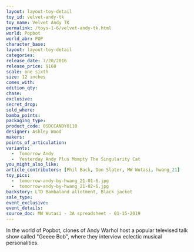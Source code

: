 ```yaml
---
layout: layout-toy-detail 
toy_id: velvet-andy-tk
toy_name: Velvet Andy TK
permalink: /toys-1-6/velvet-andy-tk.html
world: Popbot
world_abr: POP
character_base: 
layout: layout-toy-detail
categories: 
release_date: 7/20/2016
release_price: $160 
scale: one sixth
size: 12 inches
comes_with: 
edition_qty: 
chase: 
exclusive: 
secret_drop: 
sold_where: 
bamba_points: 
packaging_type: 
product_code: 0SDCCANDY0110
designer: Ashley Wood
makers: 
points_of_articulation: 
variants: 
  -  Tomorrow Andy
  -  Yesterday Andy Plus Mompty The Singularity Cat
you_might_also_like: 
article_contributors: [Phil Back, Don Slater, MW Wutasi, hwang_21]
toy_pics: 
  -  tomorrow-andy-by-hwang_21-01-6.jpg
  -  tomorrow-andy-by-hwang_21-02-6.jpg
backstory: LTD Bambaland allotment, Black jacket 
sale_type: 
event_exclusive: 
event_details: 
source_doc: MW Wutasi - 3A spreadsheet - 01-15-2019
---
```

In the world of Popbot, clones of Andy Warhol host a popular televised talk show called "Geeee Bob", where they interview eclectic musical personalities.